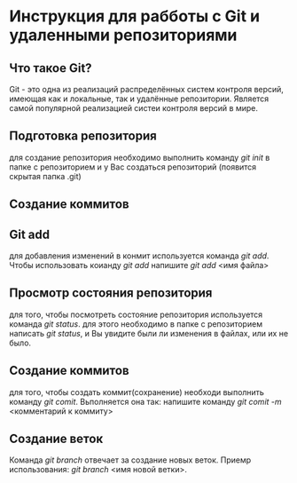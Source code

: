 # Инструкция для рабботы с Git и удаленными репозиториями

## Что такое Git? 
Git - это одна из реализаций распределённых систем
контроля версий, имеющая как и локальные, так и 
удалённые репозитории. Является самой популярной 
реализацией систеи контроля версий в мире. 

## Подготовка репозитория

для создание репозитория необходимо выполнить команду 
*git init* в папке с репозиторием и у Вас создаться 
репозиторий (появится скрытая папка .git) 

## Создание коммитов

## Git add 
для добавления изменений в конмит используется команда 
*git add*. Чтобы использовать коианду *git add* напишите *git add* <имя файла> 
 
## Просмотр состояния репозитория 
для того, чтобы посмотреть состояние репозитория 
используется команда *git status*. для этого необходимо
в папке с репозиторием написать *git status*, и Вы 
увидите были ли изменения в файлах, или их не было. 

## Создание коммитов
для того, чтобы создать коммит(сохранение) необходи 
выполнить команду *git comit*. Вьполняется она так: 
напишите команду *git comit -m* <комментарий к коммиту>

## Создание веток
Команда *git branch* отвечает за создание новых веток. Приемр использования:
*git branch* <имя новой ветки>.